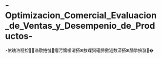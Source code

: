 ﻿# -Optimizacion_Comercial_Evaluacion_de_Ventas_y_Desempenio_de_Productos-

‣伭瑰浩穩捡⵩⵮潃敭捲慩⵬癅污慵楣渭搭ⵥ敖瑮獡礭䐭獥浥数漭搭ⵥ牐摯捵潴⵳�
